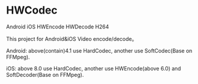 HWCodec
=======

Android iOS HWEncode HWDecode H264

This project for Android&iOS Video encode/decode。 

Android: above(contain)4.1 use HardCodec, another use SoftCodec(Base on FFMpeg).

iOS: above 8.0 use HardCodec, another use HWEncode(above 6.0) and SoftDecoder(Base on FFMpeg).
